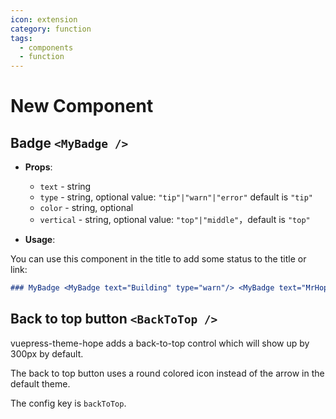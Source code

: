 ```yaml
---
icon: extension
category: function
tags:
  - components
  - function
---
```


# New Component

## Badge `<MyBadge />`

- **Props**:

  - `text` - string
  - `type` - string, optional value: `"tip"|"warn"|"error"` default is `"tip"`
  - `color` - string, optional
  - `vertical` - string, optional value: `"top"|"middle"`，default is `"top"`

- **Usage**:

You can use this component in the title to add some status to the title or link:

```md
### MyBadge <MyBadge text="Building" type="warn"/> <MyBadge text="MrHope" color="grey" />
```

## Back to top button `<BackToTop />` <MyBadge text = "Support local configuration" />

vuepress-theme-hope adds a back-to-top control which will show up by 300px by default.

The back to top button uses a round colored icon instead of the arrow in the default theme.

The config key is `backToTop`.
